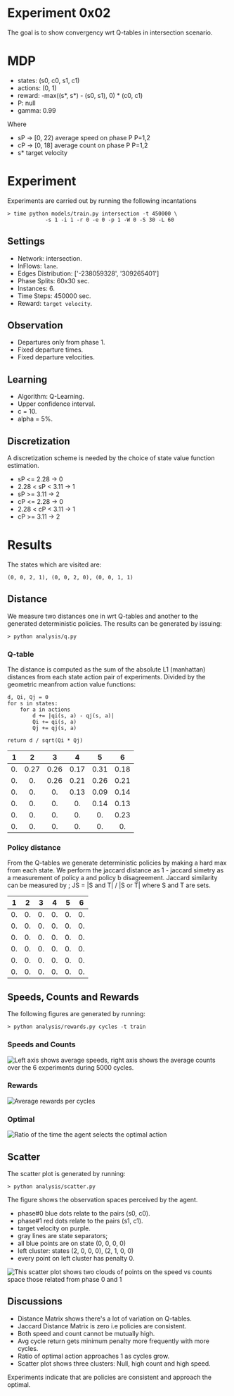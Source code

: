 # Experiment 0x02


The goal is to show convergency wrt Q-tables in intersection scenario.

# MDP
	
- states: (s0, c0, s1, c1)
- actions: (0, 1)
- reward: -max((s\*, s\*) - (s0, s1), 0) \* (c0, c1)
- P: null
- gamma: 0.99

 Where 
 
- sP -> [0, 22) average speed on phase P P=1,2
- cP -> [0, 18] average count on phase P P=1,2 
- s\* target velocity

# Experiment

Experiments are carried out by running the following incantations

```
> time python models/train.py intersection -t 450000 \
			-s 1 -i 1 -r 0 -e 0 -p 1 -W 0 -S 30 -L 60
```

## Settings

- Network: intersection.
- InFlows: `lane`.
- Edges Distribution: ['-238059328', '309265401']
- Phase Splits: 60x30 sec.
- Instances: 6.
- Time Steps: 450000 sec.
- Reward: `target velocity`.
	 
## Observation
 
- Departures only from phase 1.
- Fixed departure times.
- Fixed departure velocities.

## Learning
	
- Algorithm: Q-Learning.
- Upper confidence interval.
- c = 10.
- alpha = 5%.

## Discretization

A discretization scheme is needed by the choice of state value function estimation.

- sP <= 2.28 		-> 0
- 2.28 < sP < 3.11	-> 1
- sP >= 3.11		-> 2
- cP <= 2.28 		-> 0
- 2.28 < cP < 3.11	-> 1
- cP >= 3.11		-> 2

# Results

The states which are visited are:
```
(0, 0, 2, 1), (0, 0, 2, 0), (0, 0, 1, 1)
```

## Distance

We measure two distances one in wrt Q-tables and another to the generated deterministic policies. The results can be generated by issuing:

```
> python analysis/q.py 
```


### Q-table

The distance is computed as the sum of the absolute L1 (manhattan) distances from each state action pair of experiments. Divided by the geometric meanfrom action value functions:

```
d, Qi, Qj = 0
for s in states:
	for a in actions
		d += |qi(s, a) - qj(s, a)|
		Qi += qi(s, a)
		Qj += qj(s, a)

return d / sqrt(Qi * Qj)
```


| 1 | 2  | 3  | 4  | 5  | 6  |
|:-:|:--:|:--:|:--:|:--:|:--:|
|0. |0.27|0.26|0.17|0.31|0.18|
|0. |0.  |0.26|0.21|0.26|0.21|
|0. |0.  |0.  |0.13|0.09|0.14|
|0. |0.  |0.  |0.  |0.14|0.13|
|0. |0.  |0.  |0.  |0.  |0.23|
|0. |0.  |0.  |0.  |0.  |0.  |

### Policy distance

From the Q-tables we generate deterministic policies by making a hard max from each state. We perform the jaccard distance as 1 - jaccard simetry as a measurement of policy a and policy b disagreement. Jaccard similarity can be measured by ; JS = |S and T| / |S or T| where S and T are sets.


| 1  | 2  | 3  | 4  | 5  | 6  |
|:--:|:--:|:--:|:--:|:--:|:--:|
|0.  |0.  |0.  |0.  |0.  |0.  |
|0.  |0.  |0.  |0.  |0.  |0.  |
|0.  |0.  |0.  |0.  |0.  |0.  |
|0.  |0.  |0.  |0.  |0.  |0.  |
|0.  |0.  |0.  |0.  |0.  |0.  |
|0.  |0.  |0.  |0.  |0.  |0.  |

## Speeds, Counts and Rewards

The following figures are generated by running:

```
> python analysis/rewards.py cycles -t train
```

### Speeds and Counts

![Left axis shows average speeds, right axis shows the average counts over the 6 experiments during 5000 cycles.](60x30_train_velsvehs_cycles.png)

###  Rewards

![Average rewards per cycles](60x30_train_rewards_cycles.png)


###  Optimal 

![Ratio of the time the agent selects the optimal action](60x30_train_optimal_cycles.png)

## Scatter

The scatter plot is generated by running:

```
> python analysis/scatter.py
```

The figure shows the observation spaces perceived by the agent.
	 
- phase#0 blue dots relate to the pairs (s0, c0).
- phase#1 red dots relate to the pairs (s1, c1).
- target velocity on purple.
- gray lines are state separators;
- all blue points are on state (0, 0, 0, 0)
- left cluster: states (2, 0, 0, 0), (2, 1, 0, 0)
- every point on left cluster has penalty 0.

![This scatter plot shows two clouds of points on the speed vs counts space those related from phase 0 and 1](6030.png)

## Discussions

- Distance Matrix shows there's a lot of variation on Q-tables.
- Jaccard Distance Matrix is zero i.e policies are consistent.
- Both speed and count cannot be mutually high.
- Avg cycle return gets minimum penalty more frequently with more cycles.
- Ratio of optimal action approaches 1 as cycles grow.
- Scatter plot shows three clusters: Null, high count and high speed.

Experiments indicate that are policies are consistent and approach the
optimal.
